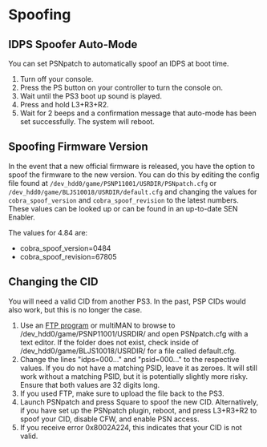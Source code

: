 # Spoofing

## IDPS Spoofer Auto-Mode

You can set PSNpatch to automatically spoof an IDPS at boot time.

1. Turn off your console.
2. Press the PS button on your controller to turn the console on.
3. Wait until the PS3 boot up sound is played.
4. Press and hold L3+R3+R2.
5. Wait for 2 beeps and a confirmation message that auto-mode has been set successfully. The system will reboot.

## Spoofing Firmware Version

In the event that a new official firmware is released, you have the option to spoof the firmware to the new version. You can do this by editing the config file found at `/dev_hdd0/game/PSNP11001/USRDIR/PSNpatch.cfg` or `/dev_hdd0/game/BLJS10018/USRDIR/default.cfg` and changing the values for `cobra_spoof_version` and `cobra_spoof_revision` to the latest numbers. These values can be looked up or can be found in an up-to-date SEN Enabler.

The values for 4.84 are:

* cobra\_spoof\_version=0484
* cobra\_spoof\_revision=67805

## Changing the CID

You will need a valid CID from another PS3. In the past, PSP CIDs would also work, but this is no longer the case.

1. Use an [FTP program](https://www.reddit.com/r/ps3homebrew/wiki/transferring_files) or multiMAN to browse to /dev\_hdd0/game/PSNP11001/USRDIR/ and open PSNpatch.cfg with a text editor. If the folder does not exist, check inside of /dev\_hdd0/game/BLJS10018/USRDIR/ for a file called default.cfg.
2. Change the lines "idps=000..." and "psid=000..." to the respective values. If you do not have a matching PSID, leave it as zeroes. It will still work without a matching PSID, but it is potentially slightly more risky. Ensure that both values are 32 digits long.
3. If you used FTP, make sure to upload the file back to the PS3.
4. Launch PSNpatch and press Square to spoof the new CID. Alternatively, if you have set up the PSNpatch plugin, reboot, and press L3+R3+R2 to spoof your CID, disable CFW, and enable PSN access.
5. If you receive error 0x8002A224, this indicates that your CID is not valid.

